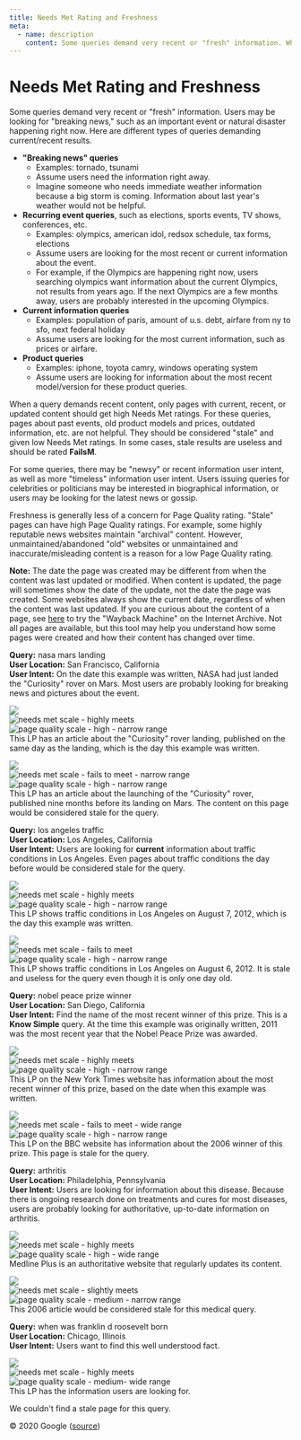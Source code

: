 ```yaml
---
title: Needs Met Rating and Freshness
meta:
  - name: description
    content: Some queries demand very recent or "fresh" information. When a query demands recent content, only pages with current, recent, or updated content should get high Needs Met ratings.
---
```


# Needs Met Rating and Freshness

Some queries demand very recent or "fresh" information. Users may be looking for "breaking news," such as an important event or natural disaster happening right now. Here are different types of queries demanding current/recent results.

- **"Breaking news" queries**  
  - Examples: <span class="query">tornado</span>, <span class="query">tsunami</span>
  - Assume users need the information right away.  
  - Imagine someone who needs immediate weather information because a big storm is coming. Information about last year's weather would not be helpful.
- **Recurring event queries**, such as elections, sports events, TV shows, conferences, etc.  
  - Examples: <span class="query">olympics</span>, <span class="query">american idol</span>, <span class="query">redsox schedule</span>, <span class="query">tax forms</span>, <span class="query">elections</span>
  - Assume users are looking for the most recent or current information about the event.  
  - For example, if the Olympics are happening right now, users searching <span class="query">olympics</span> want information about the current Olympics, not results from years ago. If the next Olympics are a few months away, users are probably interested in the upcoming Olympics.
- **Current information queries**  
  - Examples: <span class="query">population of paris</span>, <span class="query">amount of u.s. debt</span>, <span class="query">airfare from ny to sfo</span>, <span class="query">next federal holiday</span>  
  - Assume users are looking for the most current information, such as prices or airfare.
- **Product queries**  
  - Examples: <span class="query">iphone</span>, <span class="query">toyota camry</span>, <span class="query">windows operating system</span>  
  - Assume users are looking for information about the most recent model/version for these product queries.

When a query demands recent content, only pages with current, recent, or updated content should get high Needs Met ratings. For these queries, pages about past events, old product models and prices, outdated information, etc. are not helpful. They should be considered "stale" and given low Needs Met ratings. In some cases, stale results are useless and should be rated **FailsM**.

For some queries, there may be "newsy" or recent information user intent, as well as more "timeless" information user intent. Users issuing queries for celebrities or politicians may be interested in biographical information, or users may be looking for the latest news or gossip.

Freshness is generally less of a concern for Page Quality rating. "Stale" pages can have high Page Quality ratings. For example, some highly reputable news websites maintain "archival" content. However, unmaintained/abandoned "old" websites or unmaintained and inaccurate/misleading content is a reason for a low Page Quality rating.

**Note:** The date the page was created may be different from when the content was last updated or modified. When content is updated, the page will sometimes show the date of the update, not the date the page was created. Some websites always show the current date, regardless of when the content was last updated. If you are curious about the content of a page, see [here](http://archive.org/web/web.php) to try the "Wayback Machine" on the Internet Archive. Not all pages are available, but this tool may help you understand how some pages were created and how their content has changed over time.

<div class="examples">
<div class="example">

**Query:** <span class="query">nasa mars landing</span>  
**User Location:** San Francisco, California  
**User Intent:** On the date this example was written, NASA had just landed the "Curiosity" rover on Mars. Most users are probably looking for breaking news and pictures about the event.

<div class="results">
<div class="result">

![](../images/img721.jpg)  
![needs met scale - highly meets](../images/hm.jpg)  
![page quality scale - high - narrow range](../images/high-narrow.jpg)  
This LP has an article about the "Curiosity" rover landing, published on the same day as the landing, which is the day this example was written.

</div>
<div class="result">

![](../images/img724.jpg)  
![needs met scale - fails to meet - narrow range](../images/failsm-narrow.jpg)  
![page quality scale - high - narrow range](../images/high-narrow.jpg)  
This LP has an article about the launching of the "Curiosity" rover, published nine months before its landing on Mars. The content on this page would be considered stale for the query.

</div>
</div>
</div>
<div class="example">

**Query:** <span class="query">los angeles traffic</span>  
**User Location:** Los Angeles, California  
**User Intent:** Users are looking for **current** information about traffic conditions in Los Angeles. Even pages about traffic conditions the day before would be considered stale for the query.

<div class="results">
<div class="result">

![](../images/img727.jpg)  
![needs met scale - highly meets](../images/hm.jpg)  
![page quality scale - high - narrow range](../images/high-narrow.jpg)  
This LP shows traffic conditions in Los Angeles on August 7, 2012, which is the day this example was written.

</div>
<div class="result">

![](../images/img730.jpg)  
![needs met scale - fails to meet](../images/failsm.jpg)  
![page quality scale - high - narrow range](../images/high-narrow.jpg)  
This LP shows traffic conditions in Los Angeles on August 6, 2012. It is stale and useless for the query even though it is only one day old.

</div>
</div>
</div>
<div class="example">

**Query:** <span class="query">nobel peace prize winner</span>  
**User Location:** San Diego, California  
**User Intent:** Find the name of the most recent winner of this prize. This is a **Know Simple** query. At the time this example was originally written, 2011 was the most recent year that the Nobel Peace Prize was awarded.

<div class="results">
<div class="result">

![](../images/img733.jpg)  
![needs met scale - highly meets](../images/hm.jpg)  
![page quality scale - high - narrow range](../images/high-narrow.jpg)  
This LP on the New York Times website has information about the most recent winner of this prize, based on the date when this example was written.

</div>
<div class="result">

![](../images/img736.jpg)  
![needs met scale - fails to meet - wide range](../images/failsm-wide.jpg)  
![page quality scale - high - narrow range](../images/high-narrow.jpg)  
This LP on the BBC website has information about the 2006 winner of this prize. This page is stale for the query.

</div>
</div>
</div>
<div class="example">

**Query:** <span class="query">arthritis</span>  
**User Location:** Philadelphia, Pennsylvania  
**User Intent:** Users are looking for information about this disease. Because there is ongoing research done on treatments and cures for most diseases, users are probably looking for authoritative, up-to-date information on arthritis.

<div class="results">
<div class="result">

![](../images/img740.jpg)  
![needs met scale - highly meets](../images/hm.jpg)  
![page quality scale - high - wide range](../images/high-wide.jpg)  
Medline Plus is an authoritative website that regularly updates its content.

</div>
<div class="result">

![](../images/img743.jpg)  
![needs met scale - slightly meets](../images/sm.jpg)  
![page quality scale - medium - narrow range](../images/medium-narrow.jpg)  
This 2006 article would be considered stale for this medical query.

</div>
</div>
</div>
<div class="example">

**Query:** <span class="query">when was franklin d roosevelt born</span>  
**User Location:** Chicago, Illinois  
**User Intent:** Users want to find this well understood fact.

<div class="results">
<div class="result">

![](../images/img746.jpg)  
![needs met scale - highly meets](../images/hm.jpg)  
![page quality scale - medium- wide range](../images/medium-wide.jpg)  
This LP has the information users are looking for.

</div>
<div class="result">

We couldn't find a stale page for this query.

</div>
</div>
</div>
</div>

<div class="source">
© 2020 Google (<a href="https://static.googleusercontent.com/media/guidelines.raterhub.com///searchqualityevaluatorguidelines.pdf">source</a>)
</div>

